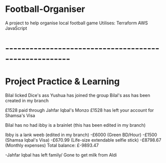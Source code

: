# Football-Organiser

A project to help organise local football game
Utilises:
Terraform
AWS
JavaScript

# ------------------------------------------------------
# Project Practice & Learning

Bilal licked Dice's ass
Yushua has joined the group
Bilal's ass has been created in my branch

£1528 paid through Jahfar Iqbal's Monzo
£1528 has left your account for Shamsa's Visa

Bilal has no had
ibby is a brainlet (this has been edited in my branch)

Ibby is a lank weeb (edited in my branch)
-£6000 (Green BD/Hour)
-£1500 (Shamsa Iqbal's Visa)
-£670.99 (Life-size extendable selfie stick) 
-£8798.67 (Monthly expenses)
Total balance: £-9893.47

-Jahfar Iqbal has left family/ Gone to get milk from Aldi

